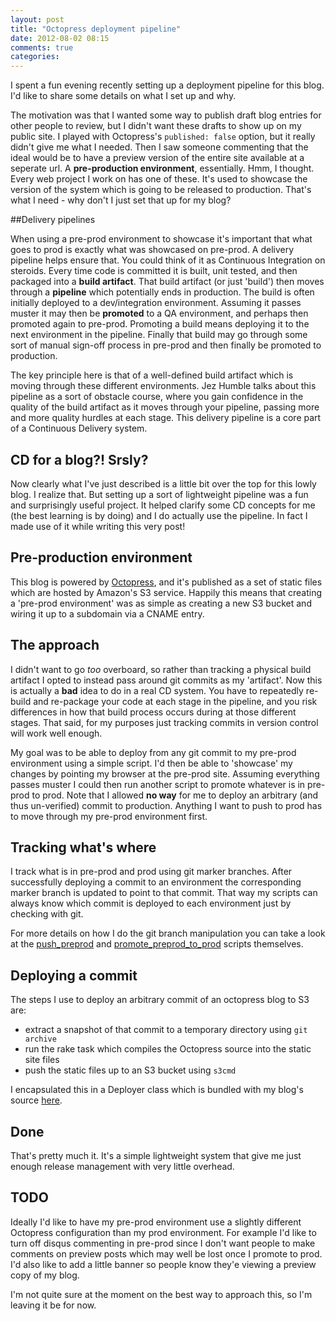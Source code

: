 ```yaml
---
layout: post
title: "Octopress deployment pipeline"
date: 2012-08-02 08:15
comments: true
categories: 
---
```


I spent a fun evening recently setting up a deployment pipeline for this blog. I'd like to share some details on what I set up and why. 

The motivation was that I wanted some way to publish draft blog entries for other people to review, but I didn't want these drafts to show up on my public site.  I played with Octopress's `published: false` option, but it really didn't give me what I needed. Then I saw someone commenting that the ideal would be to have a preview version of the entire site available at a seperate url. A **pre-production environment**, essentially. Hmm, I thought. Every web project I work on has one of these. It's used to showcase the version of the system which is going to be released to production. That's what I need - why don't I just set that up for my blog?

##Delivery pipelines

When using a pre-prod environment to showcase it's important that what goes to prod is exactly what was showcased on pre-prod. A delivery pipeline helps ensure that. You could think of it as Continuous Integration on steroids. Every time code is committed it is built, unit tested, and then packaged into a **build artifact**. That build artifact (or just 'build') then moves through a **pipeline** which potentially ends in production. The build is often initially deployed to a dev/integration environment. Assuming it passes muster it may then be **promoted** to a QA environment, and perhaps then promoted again to pre-prod. Promoting a build means deploying it to the next environment in the pipeline. Finally that build may go through some sort of manual sign-off process in pre-prod and then finally be promoted to production. 

The key principle here is that of a well-defined build artifact which is moving through these different environments. Jez Humble talks about this pipeline as a sort of obstacle course, where you gain confidence in the quality of the build artifact as it moves through your pipeline, passing more and more quality hurdles at each stage. This delivery pipeline is a core part of a Continuous Delivery system.

## CD for a blog?! Srsly?
Now clearly what I've just described is a little bit over the top for this lowly blog. I realize that. But setting up a sort of lightweight pipeline was a fun and surprisingly useful project. It helped clarify some CD concepts for me (the best learning is by doing) and I do actually use the pipeline. In fact I made use of it while writing this very post!

## Pre-production environment

This blog is powered by [Octopress](http://octopress.org/), and it's published as a set of static files which are hosted by Amazon's S3 service. Happily this means that creating a 'pre-prod environment' was as simple as creating a new S3 bucket and wiring it up to a subdomain via a CNAME entry.

## The approach

I didn't want to go *too* overboard, so rather than tracking a physical build artifact I opted to instead pass around git commits as my 'artifact'. Now this is actually a **bad** idea to do in a real CD system. You have to repeatedly re-build and re-package your code at each stage in the pipeline, and you risk differences in how that build process occurs during at those different stages. That said, for my purposes just tracking commits in version control will work well enough.

My goal was to be able to deploy from any git commit to my pre-prod environment using a simple script. I'd then be able to 'showcase' my changes by pointing my browser at the pre-prod site. Assuming everything passes muster I could then run another script to promote whatever is in pre-prod to prod. Note that I allowed **no way** for me to deploy an arbitrary (and thus un-verified) commit to production. Anything I want to push to prod has to move through my pre-prod environment first. 

## Tracking what's where

I track what is in pre-prod and prod using git marker branches. After successfully deploying a commit to an environment the corresponding marker branch is updated to point to that commit. That way my scripts can always know which commit is deployed to each environment just by checking with git.

For more details on how I do the git branch manipulation you can take a look at the [push_preprod](https://github.com/moredip/blog.thepete.net/blob/fea96051bf4dbaaf46b1d5ef203353edbf7ef36b/scripts/push_preprod) and [promote_preprod_to_prod](https://github.com/moredip/blog.thepete.net/blob/fea96051bf4dbaaf46b1d5ef203353edbf7ef36b/scripts/promote_preprod_to_prod) scripts themselves.

## Deploying a commit
The steps I use to deploy an arbitrary commit of an octopress blog to S3 are:

- extract a snapshot of that commit to a temporary directory using `git archive`
- run the rake task which compiles the Octopress source into the static site files
- push the static files up to an S3 bucket using `s3cmd`

I encapsulated this in a Deployer class which is bundled with my blog's source [here](https://github.com/moredip/blog.thepete.net/blob/fea96051bf4dbaaf46b1d5ef203353edbf7ef36b/scripts/deployer.rb).

## Done

That's pretty much it. It's a simple lightweight system that give me just enough release management with very little overhead.

## TODO


Ideally I'd like to have my pre-prod environment use a slightly different Octopress configuration than my prod environment. For example I'd like to turn off disqus commenting in pre-prod since I don't want people to make comments on preview posts which may well be lost once I promote to prod. I'd also like to add a little banner so people know they'e viewing a preview copy of my blog.  

I'm not quite sure at the moment on the best way to approach this, so I'm leaving it be for now. 
